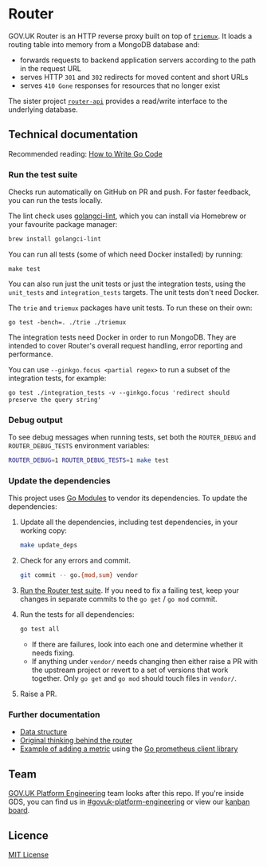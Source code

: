 # Router

GOV.UK Router is an HTTP reverse proxy built on top of [`triemux`][tm]. It
loads a routing table into memory from a MongoDB database and:

- forwards requests to backend application servers according to the path in the
  request URL
- serves HTTP `301` and `302` redirects for moved content and short URLs
- serves `410 Gone` responses for resources that no longer exist

The sister project [`router-api`][router-api] provides a read/write
interface to the underlying database.

## Technical documentation

Recommended reading: [How to Write Go Code](https://golang.org/doc/code.html)

### Run the test suite

Checks run automatically on GitHub on PR and push. For faster feedback, you can
run the tests locally.

The lint check uses [golangci-lint](https://golangci-lint.run/), which you can
install via Homebrew or your favourite package manager:

```sh
brew install golangci-lint
```

You can run all tests (some of which need Docker installed) by running:

```
make test
```

You can also run just the unit tests or just the integration tests, using the
`unit_tests` and `integration_tests` targets. The unit tests don't need Docker.

The `trie` and `triemux` packages have unit tests. To run these on their own:

```
go test -bench=. ./trie ./triemux
```

The integration tests need Docker in order to run MongoDB. They are intended
to cover Router's overall request handling, error reporting and performance.

You can use `--ginkgo.focus <partial regex>` to run a subset of the integration
tests, for example:

```
go test ./integration_tests -v --ginkgo.focus 'redirect should preserve the query string'
```

### Debug output

To see debug messages when running tests, set both the `ROUTER_DEBUG` and
`ROUTER_DEBUG_TESTS` environment variables:

```sh
ROUTER_DEBUG=1 ROUTER_DEBUG_TESTS=1 make test
```

### Update the dependencies

This project uses [Go Modules](https://github.com/golang/go/wiki/Modules) to vendor its dependencies. To update the dependencies:

1. Update all the dependencies, including test dependencies, in your working copy:

   ```sh
   make update_deps
   ```

1. Check for any errors and commit.

   ```sh
   git commit -- go.{mod,sum} vendor
   ```

1. [Run the Router test suite](#run-the-test-suite). If you need to fix a
   failing test, keep your changes in separate commits to the `go get` /
   `go mod` commit.

1. Run the tests for all dependencies:

   ```sh
   go test all
   ```

   - If there are failures, look into each one and determine whether it needs
     fixing.
   - If anything under `vendor/` needs changing then either raise a PR with
     the upstream project or revert to a set of versions that work together.
     Only `go get` and `go mod` should touch files in `vendor/`.

1. Raise a PR.

### Further documentation

- [Data structure](docs/data-structure.md)
- [Original thinking behind the router](https://technology.blog.gov.uk/2013/12/05/building-a-new-router-for-gov-uk/)
- [Example of adding a metric](https://github.com/alphagov/router/commit/b443d3d) using the [Go prometheus client library](https://pkg.go.dev/github.com/prometheus/client_golang/prometheus)

## Team

[GOV.UK Platform
Engineering](https://github.com/orgs/alphagov/teams/gov-uk-platform-engineering)
team looks after this repo. If you're inside GDS, you can find us in
[#govuk-platform-engineering] or view our [kanban
board](https://trello.com/b/u4FCzm53/).

## Licence

[MIT License](LICENCE)

[#govuk-platform-engineering]: https://gds.slack.com/channels/govuk-platform-engineering
[router-api]: https://github.com/alphagov/router-api
[tm]: https://github.com/alphagov/router/tree/main/triemux
